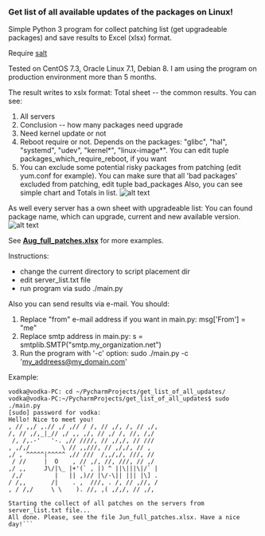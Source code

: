 ### Get list of all available updates of the packages on Linux!

Simple Python 3 program for collect patching list (get upgradeable packages) and save results to Excel (xlsx) format.

Require [salt](https://github.com/saltstack/salt)

Tested on CentOS 7.3, Oracle Linux 7.1, Debian 8. I am using the program on production environment more than 5 months.

The result writes to xslx format:
Total sheet -- the common results. You can see:
1) All servers
2) Conclusion -- how many packages need upgrade
3) Need kernel update or not
3) Reboot require or not. Depends on the packages: "glibc", "hal", "systemd", "udev", "kernel*", "linux-image*". You can edit tuple packages_which_require_reboot, if you want
4) You can exclude some potential risky packages from patching (edit yum.conf for example). You can make sure that all 'bad packages' excluded from patching, edit tuple bad_packages
Also, you can see simple chart and Totals in list.
![alt text](https://github.com/4815162342lost/get_all_updates_list_via_salt/blob/master/screenshots/Screenshot%20from%202017-07-10%2000-00-44.png)

As well every server has a own sheet with upgradeable list:
You can found package name, which can upgrade, current and new available version.
![alt text](https://github.com/4815162342lost/get_all_updates_list_via_salt/blob/master/screenshots/Screenshot%20from%202017-07-10%2000-01-02.png)

See [**Aug_full_patches.xlsx**](https://github.com/4815162342lost/get_all_updates_list_via_salt/blob/master/screenshots/Aug_full_patches.xlsx?raw=true)  for more examples.


Instructions:
- change the current directory to script placement dir
- edit server_list.txt file
- run program via sudo ./main.py

Also you can send results via e-mail.
You should:
1) Replace "from" e-mail address if you want in main.py:
msg['From'] = "me"
2) Replace smtp address in main.py:
s = smtplib.SMTP("smtp.my_organization.net")
3) Run the program with '-c' option:
sudo ./main.py -c 'my_addreess@my_domain.com'

Example:
```
vodka@vodka-PC: cd ~/PycharmProjects/get_list_of_all_updates/
vodka@vodka-PC:~/PycharmProjects/get_list_of_all_updates$ sudo ./main.py 
[sudo] password for vodka: 
Hello! Nice to meet you!
, // ,,/ ,.// ,/ ,// / /, // ,/, /, // ,/,
/, // ,/,_|_// ,/ ,, ,/, // ,/ /, //, /,/
 /, /,.-'   '-. ,// ////, // ,/,/, // ///
, ,/,/         \ // ,,///, // ,/,/, // ,
,/ , ^^^^^|^^^^^ ,// ///  /,,/,/, ///, //
 / //     |  O    , // ,/, //, ///, // ,/
,/ ,,     J\/|\_ |+'(` , |) ^ ||\|||\|/` |
 /,/         |   || ,)// |\/-\|| ||| |\] .
/ /,,       /|    . ,  ///, . /, // ,//, /
, / /,/     \ \    ). //, ,( ,/,/, // ,/,

Starting the collect of all patches on the servers from server_list.txt file...
All done. Please, see the file Jun_full_patches.xlsx. Have a nice day!```
